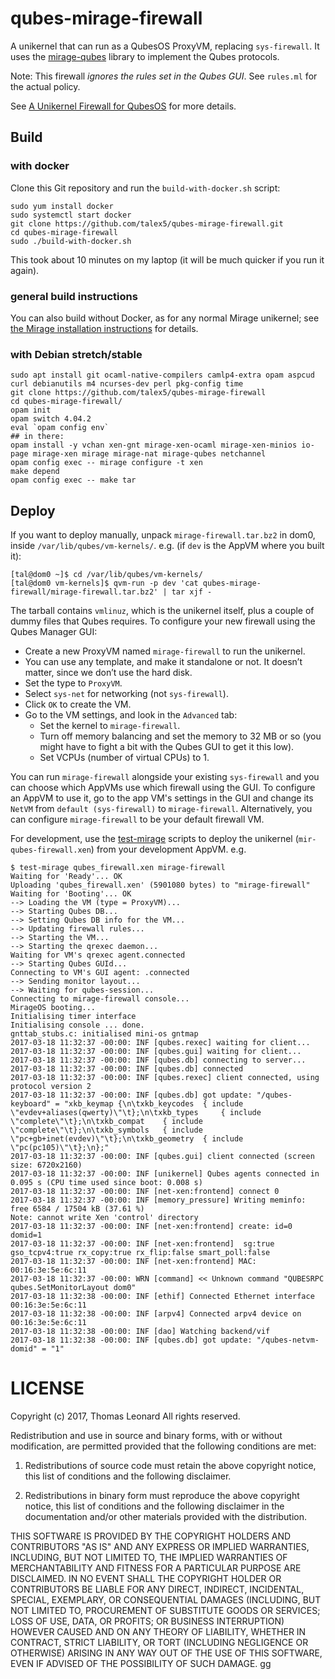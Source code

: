 # qubes-mirage-firewall

A unikernel that can run as a QubesOS ProxyVM, replacing `sys-firewall`.
It uses the [mirage-qubes][] library to implement the Qubes protocols.

Note: This firewall *ignores the rules set in the Qubes GUI*. See `rules.ml` for the actual policy.

See [A Unikernel Firewall for QubesOS][] for more details.

## Build

### with docker

Clone this Git repository and run the `build-with-docker.sh` script:

    sudo yum install docker
    sudo systemctl start docker
    git clone https://github.com/talex5/qubes-mirage-firewall.git
    cd qubes-mirage-firewall
    sudo ./build-with-docker.sh

This took about 10 minutes on my laptop (it will be much quicker if you run it again).

### general build instructions

You can also build without Docker, as for any normal Mirage unikernel;
see [the Mirage installation instructions](https://mirage.io/wiki/install) for details.

### with Debian stretch/stable

    sudo apt install git ocaml-native-compilers camlp4-extra opam aspcud curl debianutils m4 ncurses-dev perl pkg-config time
    git clone https://github.com/talex5/qubes-mirage-firewall
    cd qubes-mirage-firewall/
    opam init
    opam switch 4.04.2
    eval `opam config env`
    ## in there:
    opam install -y vchan xen-gnt mirage-xen-ocaml mirage-xen-minios io-page mirage-xen mirage mirage-nat mirage-qubes netchannel
    opam config exec -- mirage configure -t xen
    make depend
    opam config exec -- make tar

## Deploy

If you want to deploy manually, unpack `mirage-firewall.tar.bz2` in dom0, inside `/var/lib/qubes/vm-kernels/`. e.g. (if `dev` is the AppVM where you built it):

    [tal@dom0 ~]$ cd /var/lib/qubes/vm-kernels/
    [tal@dom0 vm-kernels]$ qvm-run -p dev 'cat qubes-mirage-firewall/mirage-firewall.tar.bz2' | tar xjf -

The tarball contains `vmlinuz`, which is the unikernel itself, plus a couple of dummy files that Qubes requires.
To configure your new firewall using the Qubes Manager GUI:

- Create a new ProxyVM named `mirage-firewall` to run the unikernel.
- You can use any template, and make it standalone or not. It doesn’t matter, since we don’t use the hard disk.
- Set the type to `ProxyVM`.
- Select `sys-net` for networking (not `sys-firewall`).
- Click `OK` to create the VM.
- Go to the VM settings, and look in the `Advanced` tab:
  - Set the kernel to `mirage-firewall`.
  - Turn off memory balancing and set the memory to 32 MB or so (you might have to fight a bit with the Qubes GUI to get it this low).
  - Set VCPUs (number of virtual CPUs) to 1.

You can run `mirage-firewall` alongside your existing `sys-firewall` and you can choose which AppVMs use which firewall using the GUI.
To configure an AppVM to use it, go to the app VM's settings in the GUI and change its `NetVM` from `default (sys-firewall)` to `mirage-firewall`. Alternatively, you can configure `mirage-firewall` to be your default firewall VM.

For development, use the [test-mirage][] scripts to deploy the unikernel (`mir-qubes-firewall.xen`) from your development AppVM. e.g.

    $ test-mirage qubes_firewall.xen mirage-firewall
    Waiting for 'Ready'... OK
    Uploading 'qubes_firewall.xen' (5901080 bytes) to "mirage-firewall"
    Waiting for 'Booting'... OK
    --> Loading the VM (type = ProxyVM)...
    --> Starting Qubes DB...
    --> Setting Qubes DB info for the VM...
    --> Updating firewall rules...
    --> Starting the VM...
    --> Starting the qrexec daemon...
    Waiting for VM's qrexec agent.connected
    --> Starting Qubes GUId...
    Connecting to VM's GUI agent: .connected
    --> Sending monitor layout...
    --> Waiting for qubes-session...
    Connecting to mirage-firewall console...
    MirageOS booting...
    Initialising timer interface
    Initialising console ... done.
    gnttab_stubs.c: initialised mini-os gntmap
    2017-03-18 11:32:37 -00:00: INF [qubes.rexec] waiting for client...
    2017-03-18 11:32:37 -00:00: INF [qubes.gui] waiting for client...
    2017-03-18 11:32:37 -00:00: INF [qubes.db] connecting to server...
    2017-03-18 11:32:37 -00:00: INF [qubes.db] connected
    2017-03-18 11:32:37 -00:00: INF [qubes.rexec] client connected, using protocol version 2
    2017-03-18 11:32:37 -00:00: INF [qubes.db] got update: "/qubes-keyboard" = "xkb_keymap {\n\txkb_keycodes  { include \"evdev+aliases(qwerty)\"\t};\n\txkb_types     { include \"complete\"\t};\n\txkb_compat    { include \"complete\"\t};\n\txkb_symbols   { include \"pc+gb+inet(evdev)\"\t};\n\txkb_geometry  { include \"pc(pc105)\"\t};\n};"
    2017-03-18 11:32:37 -00:00: INF [qubes.gui] client connected (screen size: 6720x2160)
    2017-03-18 11:32:37 -00:00: INF [unikernel] Qubes agents connected in 0.095 s (CPU time used since boot: 0.008 s)
    2017-03-18 11:32:37 -00:00: INF [net-xen:frontend] connect 0
    2017-03-18 11:32:37 -00:00: INF [memory_pressure] Writing meminfo: free 6584 / 17504 kB (37.61 %)
    Note: cannot write Xen 'control' directory
    2017-03-18 11:32:37 -00:00: INF [net-xen:frontend] create: id=0 domid=1
    2017-03-18 11:32:37 -00:00: INF [net-xen:frontend]  sg:true gso_tcpv4:true rx_copy:true rx_flip:false smart_poll:false
    2017-03-18 11:32:37 -00:00: INF [net-xen:frontend] MAC: 00:16:3e:5e:6c:11
    2017-03-18 11:32:37 -00:00: WRN [command] << Unknown command "QUBESRPC qubes.SetMonitorLayout dom0"
    2017-03-18 11:32:38 -00:00: INF [ethif] Connected Ethernet interface 00:16:3e:5e:6c:11
    2017-03-18 11:32:38 -00:00: INF [arpv4] Connected arpv4 device on 00:16:3e:5e:6c:11
    2017-03-18 11:32:38 -00:00: INF [dao] Watching backend/vif
    2017-03-18 11:32:38 -00:00: INF [qubes.db] got update: "/qubes-netvm-domid" = "1"


# LICENSE

Copyright (c) 2017, Thomas Leonard
All rights reserved.

Redistribution and use in source and binary forms, with or without modification, are permitted provided that the following conditions are met:

1. Redistributions of source code must retain the above copyright notice, this list of conditions and the following disclaimer.

2. Redistributions in binary form must reproduce the above copyright notice, this list of conditions and the following disclaimer in the documentation and/or other materials provided with the distribution.

THIS SOFTWARE IS PROVIDED BY THE COPYRIGHT HOLDERS AND CONTRIBUTORS "AS IS" AND ANY EXPRESS OR IMPLIED WARRANTIES, INCLUDING, BUT NOT LIMITED TO, THE IMPLIED WARRANTIES OF MERCHANTABILITY AND FITNESS FOR A PARTICULAR PURPOSE ARE DISCLAIMED. IN NO EVENT SHALL THE COPYRIGHT HOLDER OR CONTRIBUTORS BE LIABLE FOR ANY DIRECT, INDIRECT, INCIDENTAL, SPECIAL, EXEMPLARY, OR CONSEQUENTIAL DAMAGES (INCLUDING, BUT NOT LIMITED TO, PROCUREMENT OF SUBSTITUTE GOODS OR SERVICES; LOSS OF USE, DATA, OR PROFITS; OR BUSINESS INTERRUPTION) HOWEVER CAUSED AND ON ANY THEORY OF LIABILITY, WHETHER IN CONTRACT, STRICT LIABILITY, OR TORT (INCLUDING NEGLIGENCE OR OTHERWISE) ARISING IN ANY WAY OUT OF THE USE OF THIS SOFTWARE, EVEN IF ADVISED OF THE POSSIBILITY OF SUCH DAMAGE.
gg

[test-mirage]: https://github.com/talex5/qubes-test-mirage
[mirage-qubes]: https://github.com/talex5/mirage-qubes
[A Unikernel Firewall for QubesOS]: http://roscidus.com/blog/blog/2016/01/01/a-unikernel-firewall-for-qubesos/
